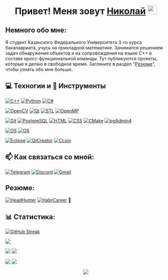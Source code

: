 <h1 align="center">Привет! Меня зовут <a href="https://github.com/NIKTRUP/" target="_blank">Николай</a>
<img src="https://github.com/blackcater/blackcater/raw/main/images/Hi.gif" height="28"/>

## Немного обо мне: 
Я студент Казанского Федерального Университета 3-го курса бакалавриата, учусь на прикладной математике. Занимался решением задач обнаружения объектов и их сопровождения на языке C++ в составе кросс-функциональной команды.
Тут публикуются проекты, которые я делаю в свободное время.
Загляните в раздел "[Резюме](#Resume)", чтобы узнать обо мне больше.

## :computer: Техногии и :wrench: Инструменты

[![C++](https://img.shields.io/badge/c++-%2300599C.svg?style=for-the-badge&logo=c%2B%2B&logoColor=white)](https://isocpp.org/)
[![Python](https://img.shields.io/badge/python-3670A0?style=for-the-badge&logo=python&logoColor=ffdd54)](https://www.python.org/)
[![C#](https://img.shields.io/badge/c%23-%23239120.svg?style=for-the-badge&logo=c-sharp&logoColor=white)](https://www.ecma-international.org/wp-content/uploads/ECMA-334_6th_edition_june_2022.pdf)

[![OpenCV](https://img.shields.io/badge/Lib-OpenCV-informational?style=flat&logo=OpenCV&logoColor=white&color=6aa6f8)](https://opencv.org/)
[![Qt](https://img.shields.io/badge/Lib-Qt-informational?style=flat&logo=Qt&logoColor=white&color=6aa6f8)](https://www.qt.io/product/framework)
[![STL](https://img.shields.io/badge/Lib-STL-informational?style=flat&logo=STL&logoColor=white&color=6aa6f8)]()
[![OpenMP](https://img.shields.io/badge/Lib-OpenMP-informational?style=flat&logo=OpenMP&logoColor=white&color=6aa6f8)](https://www.openmp.org/)
  
[![Git](https://img.shields.io/badge/Skill-Git-informational?style=flat&logo=Git&logoColor=white&color=6aa6f8)](https://git-scm.com/)
[![PostgreSQL](https://img.shields.io/badge/Skill-PostgreSQL-informational?style=flat&logo=postgresql&logoColor=white&color=6aa6f8)](https://www.postgresql.org/)
[![HTML](https://img.shields.io/badge/Skill-HTML-informational?style=flat&logo=Html5&logoColor=white&color=6aa6f8)](https://html.spec.whatwg.org/multipage/)
[![CSS](https://img.shields.io/badge/Skill-CSS-informational?style=flat&logo=Css3&logoColor=white&color=6aa6f8)](https://www.w3.org/Style/CSS/)
[![CMake](https://img.shields.io/badge/Skill-CMake-informational?style=flat&logo=CMake&logoColor=white&color=6aa6f8)](https://cmake.org/)
[![pgAdmin4](https://img.shields.io/badge/Skill-pgAdmin4-informational?style=flat&logo=pgAdmin4&logoColor=white&color=6aa6f8)](https://www.pgadmin.org/)
  
[![OS](https://img.shields.io/badge/OS-Linux-informational?style=flat&logo=Linux&logoColor=white&color=6aa6f8)]()
[![OS](https://img.shields.io/badge/OS-Windows-informational?style=flat&logo=Windows&logoColor=white&color=6aa6f8)]()
  
[![Eclipse](https://img.shields.io/badge/Editor-Eclipse-informational?style=flat&logo=Eclipse&logoColor=white&color=6aa6f8)](https://www.eclipse.org/)
[![QtCreator](https://img.shields.io/badge/Editor-QtCreator-informational?style=flat&logo=Qt&logoColor=white&color=6aa6f8)](https://www.qt.io/product/development-tools)
[![CLion](https://img.shields.io/badge/Editor-CLion-informational?style=flat&logo=Clion&logoColor=white&color=6aa6f8)](https://www.jetbrains.com/clion/)

## 📫 Как связаться со мной:
[![Telegram](https://img.shields.io/badge/Telegram-informational?style=flat&logo=telegram&logoColor=white&color=blue)](https://t.me/NTGtpl)
[![Discord](https://img.shields.io/badge/Discord-informational?style=flat&logo=discord&logoColor=white&color=6aa6f8)](https://discordapp.com/users/747840038498336799/)
[![Gmail](https://img.shields.io/badge/-Mail-D14836?style=flat&logo=gmail&logoColor=white&color=blue)](mailto:nikolay.tep@yandex.ru)

## <a name="Resume">Резюме</a>:
[![HeadHunter](https://img.shields.io/badge/Resume-HeadHunter-informational?style=flat&logo=headhunter&logoColor=white&color=6aa6f8)](https://kazan.hh.ru/resume/14fd1eacff087746f30039ed1f4c6e36664647)
[![HabrCareer](https://img.shields.io/badge/Resume-HabrCareer-informational?style=flat&logo=habr&logoColor=white&color=6aa6f8)](https://career.habr.com/ntg-tpl)
:page_facing_up: 
## :bar_chart: Статистика:
  
[![GitHub Streak](http://github-readme-streak-stats.herokuapp.com?user=NIKTRUP&theme=github-dark-blue&hide_border=true&border_radius=10&locale=ru&type=png&card_width=700&fire=F34B7D&stroke=0D1117)](https://git.io/streak-stats)
  
![](http://github-profile-summary-cards.vercel.app/api/cards/profile-details?username=NIKTRUP&theme=github_dark)

![](http://github-profile-summary-cards.vercel.app/api/cards/most-commit-language?username=NIKTRUP&theme=github_dark)
![](http://github-profile-summary-cards.vercel.app/api/cards/repos-per-language?username=NIKTRUP&theme=github_dark)

![](http://github-profile-summary-cards.vercel.app/api/cards/stats?username=NIKTRUP&theme=github_dark)
![](http://github-profile-summary-cards.vercel.app/api/cards/productive-time?username=NIKTRUP&theme=github_dark&utcOffset=3)
  
<p align="center"><img src="https://komarev.com/ghpvc/?username=NIKTRUP" /></p>
